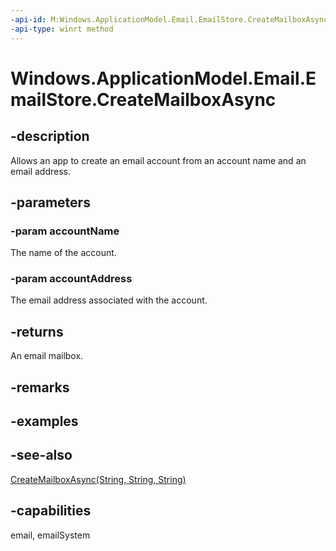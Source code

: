 ```yaml
---
-api-id: M:Windows.ApplicationModel.Email.EmailStore.CreateMailboxAsync(System.String,System.String)
-api-type: winrt method
---
```


<!-- Method syntax
public Windows.Foundation.IAsyncOperation<Windows.ApplicationModel.Email.EmailMailbox> CreateMailboxAsync(System.String accountName, System.String accountAddress)
-->

# Windows.ApplicationModel.Email.EmailStore.CreateMailboxAsync

## -description
Allows an app to create an email account from an account name and an email address.

## -parameters
### -param accountName
The name of the account.

### -param accountAddress
The email address associated with the account.

## -returns
An email mailbox.

## -remarks

## -examples

## -see-also
[CreateMailboxAsync(String, String, String)](emailstore_createmailboxasync_1677653897.md)
## -capabilities
email, emailSystem

